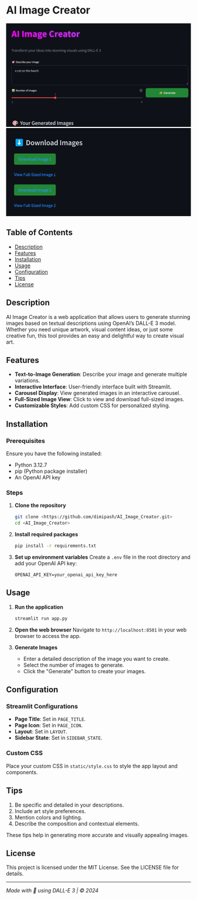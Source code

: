 # AI Image Creator

![AI Image Creator](static/icon.png) 
![AI Image Creator](static/icon2.png) 

## Table of Contents
- [Description](#description)
- [Features](#features)
- [Installation](#installation)
- [Usage](#usage)
- [Configuration](#configuration)
- [Tips](#tips)
- [License](#license)

## Description

AI Image Creator is a web application that allows users to generate stunning images based on textual descriptions using OpenAI’s DALL-E 3 model. Whether you need unique artwork, visual content ideas, or just some creative fun, this tool provides an easy and delightful way to create visual art.

## Features

- **Text-to-Image Generation**: Describe your image and generate multiple variations.
- **Interactive Interface**: User-friendly interface built with Streamlit.
- **Carousel Display**: View generated images in an interactive carousel.
- **Full-Sized Image View**: Click to view and download full-sized images.
- **Customizable Styles**: Add custom CSS for personalized styling.

## Installation

### Prerequisites

Ensure you have the following installed:
- Python 3.12.7
- pip (Python package installer)
- An OpenAI API key

### Steps

1. **Clone the repository**
    ```sh
    git clone <https://github.com/dimipash/AI_Image_Creator.git>
    cd <AI_Image_Creator>
    ```

2. **Install required packages**
    ```sh
    pip install -r requirements.txt
    ```

3. **Set up environment variables**
    Create a `.env` file in the root directory and add your OpenAI API key:
    ```env
    OPENAI_API_KEY=your_openai_api_key_here
    ```

## Usage

1. **Run the application**
    ```sh
    streamlit run app.py
    ```

2. **Open the web browser**
    Navigate to `http://localhost:8501` in your web browser to access the app.

3. **Generate Images**
    - Enter a detailed description of the image you want to create.
    - Select the number of images to generate.
    - Click the "Generate" button to create your images.

## Configuration

### Streamlit Configurations

- **Page Title**: Set in `PAGE_TITLE`.
- **Page Icon**: Set in `PAGE_ICON`.
- **Layout**: Set in `LAYOUT`.
- **Sidebar State**: Set in `SIDEBAR_STATE`.

### Custom CSS

Place your custom CSS in `static/style.css` to style the app layout and components.

## Tips

1. Be specific and detailed in your descriptions.
2. Include art style preferences.
3. Mention colors and lighting.
4. Describe the composition and contextual elements.

These tips help in generating more accurate and visually appealing images.

## License

This project is licensed under the MIT License. See the LICENSE file for details.

---

*Made with 💜 using DALL-E 3 | © 2024*